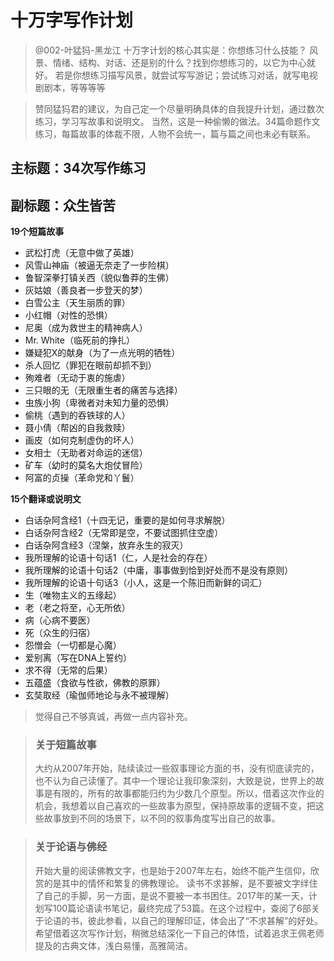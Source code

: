 # 十万字写作计划
 
 > @002-叶猛犸-黑龙江 十万字计划的核心其实是：你想练习什么技能？
 > 风景、情绪、结构、对话、还是别的什么？找到你想练习的，以它为中心就好。
 > 若是你想练习描写风景，就尝试写写游记；尝试练习对话，就写电视剧剧本，等等等等
 
 > 赞同猛犸君的建议，为自己定一个尽量明确具体的自我提升计划，通过数次练习，学习写故事和说明文。
 > 当然，这是一种偷懒的做法。34篇命题作文练习，每篇故事的体裁不限，人物不会统一，篇与篇之间也未必有联系。
 
 ## 主标题：34次写作练习
 
 ## 副标题：众生皆苦
 
**19个短篇故事**

* 武松打虎（无意中做了英雄）
* 风雪山神庙（被逼无奈走了一步险棋）
* 鲁智深拳打镇关西（貌似鲁莽的生佛）
* 灰姑娘（善良者一步登天的梦）
* 白雪公主（天生丽质的罪）
* 小红帽（对性的恐惧）
* 尼奥（成为救世主的精神病人）
* Mr. White（临死前的挣扎）
* 嫌疑犯X的献身（为了一点光明的牺牲）
* 杀人回忆（罪犯在眼前却抓不到）
* 殉难者（无动于衷的施虐）
* 三只眼的无（无限重生者的痛苦与选择）
* 虫族小狗（卑微者对未知力量的恐惧）
* 偷桃（遇到的吞铁球的人）
* 聂小倩（帮凶的自我救赎）
* 画皮（如何克制虚伪的坏人）
* 女相士（无助者对命运的迷信）
* 矿车（幼时的莫名大炮仗冒险）
* 阿富的贞操（革命党和丫鬟）

**15个翻译或说明文**

* 白话杂阿含经1（十四无记，重要的是如何寻求解脱）
* 白话杂阿含经2（无常即是空，不要试图抓住空虚）
* 白话杂阿含经3（涅槃，放弃永生的寂灭）
* 我所理解的论语十句话1（仁，人是社会的存在）
* 我所理解的论语十句话2（中庸，事事做到恰到好处而不是没有原则）
* 我所理解的论语十句话3（小人，这是一个陈旧而新鲜的词汇）
* 生（唯物主义的五缘起）
* 老（老之将至，心无所依）
* 病（心病不要医）
* 死（众生的归宿）
* 怨憎会（一切都是心魔）
* 爱别离（写在DNA上誓约）
* 求不得（无常的后果）
* 五蕴盛（食欲与性欲，佛教的原罪）
* 玄奘取经（瑜伽师地论与永不被理解）
 
 > 觉得自己不够真诚，再做一点内容补充。
 

> ### 关于短篇故事
> 大约从2007年开始，陆续读过一些叙事理论方面的书，没有彻底读完的，也不认为自己读懂了。其中一个理论让我印象深刻，大致是说，世界上的故事是有限的，所有的故事都能归约为少数几个原型。所以，借着这次作业的机会，我想着以自己喜欢的一些故事为原型，保持原故事的逻辑不变，把这些故事放到不同的场景下，以不同的叙事角度写出自己的故事。


> ### 关于论语与佛经
> 开始大量的阅读佛教文字，也是始于2007年左右，始终不能产生信仰，欣赏的是其中的情怀和繁复的佛教理论。
> 读书不求甚解，是不要被文字绊住了自己的手脚，另一方面，是说不要被一本书困住。2017年的某一天，计划写100篇论语读书笔记，最终完成了53篇。在这个过程中，查阅了6部关于论语的书，彼此参看，以自己的理解印证，体会出了“不求甚解”的好处。希望借着这次写作计划，稍微总结深化一下自己的体悟，试着追求王佩老师提及的古典文体，浅白易懂，高雅简洁。
